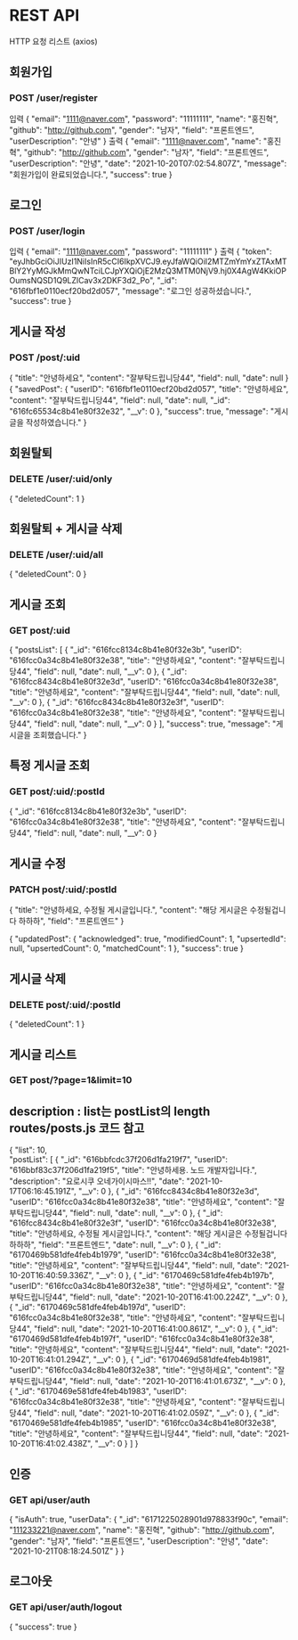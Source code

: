 # REST API

HTTP 요청 리스트 (axios)

## 회원가입

### POST /user/register

입력
{
"email": "1111@naver.com",
"password": "11111111",
"name": "홍진혁",
"github": "http://github.com",
"gender": "남자",
"field": "프론트엔드",
"userDescription": "안녕"
}
출력
{
"email": "1111@naver.com",
"name": "홍진혁",
"github": "http://github.com",
"gender": "남자",
"field": "프론트엔드",
"userDescription": "안녕",
"date": "2021-10-20T07:02:54.807Z",
"message": "회원가입이 완료되었습니다.",
"success": true
}

## 로그인

### POST /user/login

입력
{
"email": "1111@naver.com",
"password": "11111111"
}
출력
{
"token": "eyJhbGciOiJIUzI1NiIsInR5cCI6IkpXVCJ9.eyJfaWQiOiI2MTZmYmYxZTAxMTBlY2YyMGJkMmQwNTciLCJpYXQiOjE2MzQ3MTM0NjV9.hj0X4AgW4KkiOPOumsNQSD1Q9LZlCav3x2DKF3d2_Po",
"\_id": "616fbf1e0110ecf20bd2d057",
"message": "로그인 성공하셨습니다.",
"success": true
}

## 게시글 작성

### POST /post/:uid

{
"title": "안녕하세요",
"content": "잘부탁드립니당44",
"field": null,
"date": null
}
{
"savedPost": {
"userID": "616fbf1e0110ecf20bd2d057",
"title": "안녕하세요",
"content": "잘부탁드립니당44",
"field": null,
"date": null,
"\_id": "616fc65534c8b41e80f32e32",
"\_\_v": 0
},
"success": true,
"message": "게시글을 작성하였습니다."
}

## 회원탈퇴

### DELETE /user/:uid/only

{
"deletedCount": 1
}

## 회원탈퇴 + 게시글 삭제

### DELETE /user/:uid/all

{
"deletedCount": 0
}

## 게시글 조회

### GET post/:uid

{
"postsList": [
{
"_id": "616fcc8134c8b41e80f32e3b",
"userID": "616fcc0a34c8b41e80f32e38",
"title": "안녕하세요",
"content": "잘부탁드립니당44",
"field": null,
"date": null,
"__v": 0
},
{
"_id": "616fcc8434c8b41e80f32e3d",
"userID": "616fcc0a34c8b41e80f32e38",
"title": "안녕하세요",
"content": "잘부탁드립니당44",
"field": null,
"date": null,
"__v": 0
},
{
"_id": "616fcc8434c8b41e80f32e3f",
"userID": "616fcc0a34c8b41e80f32e38",
"title": "안녕하세요",
"content": "잘부탁드립니당44",
"field": null,
"date": null,
"__v": 0
}
],
"success": true,
"message": "게시글을 조회했습니다."
}

## 특정 게시글 조회

### GET post/:uid/:postId

{
"\_id": "616fcc8134c8b41e80f32e3b",
"userID": "616fcc0a34c8b41e80f32e38",
"title": "안녕하세요",
"content": "잘부탁드립니당44",
"field": null,
"date": null,
"\_\_v": 0
}

## 게시글 수정

### PATCH post/:uid/:postId

{
"title": "안녕하세요, 수정될 게시글입니다.",
"content": "해당 게시글은 수정될겁니다 하하하",
"field": "프론트엔드"
}

{
"updatedPost": {
"acknowledged": true,
"modifiedCount": 1,
"upsertedId": null,
"upsertedCount": 0,
"matchedCount": 1
},
"success": true
}

## 게시글 삭제

### DELETE post/:uid/:postId

{
"deletedCount": 1
}

## 게시글 리스트

### GET post/?page=1&limit=10

## description : list는 postList의 length routes/posts.js 코드 참고

{
"list": 10,  
"postList": [
{
"_id": "616bbfcdc37f206d1fa219f7",
"userID": "616bbf83c37f206d1fa219f5",
"title": "안녕하세용. 노드 개발자입니다.",
"description": "요로시쿠 오네가이시마스!!",
"date": "2021-10-17T06:16:45.191Z",
"__v": 0
},
{
"_id": "616fcc8434c8b41e80f32e3d",
"userID": "616fcc0a34c8b41e80f32e38",
"title": "안녕하세요",
"content": "잘부탁드립니당44",
"field": null,
"date": null,
"__v": 0
},
{
"_id": "616fcc8434c8b41e80f32e3f",
"userID": "616fcc0a34c8b41e80f32e38",
"title": "안녕하세요, 수정될 게시글입니다.",
"content": "해당 게시글은 수정될겁니다 하하하",
"field": "프론트엔드",
"date": null,
"__v": 0
},
{
"_id": "6170469b581dfe4feb4b1979",
"userID": "616fcc0a34c8b41e80f32e38",
"title": "안녕하세요",
"content": "잘부탁드립니당44",
"field": null,
"date": "2021-10-20T16:40:59.336Z",
"__v": 0
},
{
"_id": "6170469c581dfe4feb4b197b",
"userID": "616fcc0a34c8b41e80f32e38",
"title": "안녕하세요",
"content": "잘부탁드립니당44",
"field": null,
"date": "2021-10-20T16:41:00.224Z",
"__v": 0
},
{
"_id": "6170469c581dfe4feb4b197d",
"userID": "616fcc0a34c8b41e80f32e38",
"title": "안녕하세요",
"content": "잘부탁드립니당44",
"field": null,
"date": "2021-10-20T16:41:00.861Z",
"__v": 0
},
{
"_id": "6170469d581dfe4feb4b197f",
"userID": "616fcc0a34c8b41e80f32e38",
"title": "안녕하세요",
"content": "잘부탁드립니당44",
"field": null,
"date": "2021-10-20T16:41:01.294Z",
"__v": 0
},
{
"_id": "6170469d581dfe4feb4b1981",
"userID": "616fcc0a34c8b41e80f32e38",
"title": "안녕하세요",
"content": "잘부탁드립니당44",
"field": null,
"date": "2021-10-20T16:41:01.673Z",
"__v": 0
},
{
"_id": "6170469e581dfe4feb4b1983",
"userID": "616fcc0a34c8b41e80f32e38",
"title": "안녕하세요",
"content": "잘부탁드립니당44",
"field": null,
"date": "2021-10-20T16:41:02.059Z",
"__v": 0
},
{
"_id": "6170469e581dfe4feb4b1985",
"userID": "616fcc0a34c8b41e80f32e38",
"title": "안녕하세요",
"content": "잘부탁드립니당44",
"field": null,
"date": "2021-10-20T16:41:02.438Z",
"__v": 0
}
]
}

## 인증

### GET api/user/auth

{
"isAuth": true,
"userData": {
"\_id": "6171225028901d978833f90c",
"email": "111233221@naver.com",
"name": "홍진혁",
"github": "http://github.com",
"gender": "남자",
"field": "프론트엔드",
"userDescription": "안녕",
"date": "2021-10-21T08:18:24.501Z"
}
}

## 로그아웃

### GET api/user/auth/logout

{
"success": true
}
